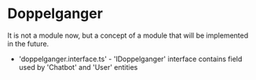 # Doppelganger

It is not a module now, but a concept of a module that will be implemented in the future.

- 'doppelganger.interface.ts' - 'IDoppelganger' interface contains field used by 'Chatbot' and 'User' entities